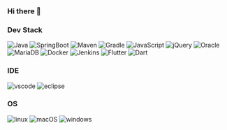 ### Hi there 👋
<!-- [![Hits](https://hits.seeyoufarm.com/api/count/incr/badge.svg?url=https%3A%2F%2Fgithub.com%2Dobby90)](https://hits.seeyoufarm.com) -->

### Dev Stack
<img alt="Java" src ="https://img.shields.io/badge/Java-007396.svg?&style=for-the-badge&logo=Java&logoColor=white"/> <img alt="SpringBoot" src ="https://img.shields.io/badge/Spring_Boot-6DB33F.svg?&style=for-the-badge&logo=SpringBoot&logoColor=white"/> <img alt="Maven" src ="https://img.shields.io/badge/Maven-C71A36.svg?&style=for-the-badge&logo=ApacheMaven&logoColor=white"/> <img alt="Gradle" src ="https://img.shields.io/badge/Gradle-02303A.svg?&style=for-the-badge&logo=Gradle&logoColor=white"/> <img alt="JavaScript" src ="https://img.shields.io/badge/JavaScript-F7DF1E.svg?&style=for-the-badge&logo=JavaScript&logoColor=black"/> <img alt="jQuery" src ="https://img.shields.io/badge/jQuery-0769AD.svg?&style=for-the-badge&logo=jQuery&logoColor=white"/> <img alt="Oracle" src ="https://img.shields.io/badge/Oracle-F80000.svg?&style=for-the-badge&logo=Oracle&logoColor=white"/> <img alt="MariaDB" src ="https://img.shields.io/badge/MariaDB-003545.svg?&style=for-the-badge&logo=MariaDB&logoColor=white"/> <img alt="Docker" src ="https://img.shields.io/badge/Docker-2496ED.svg?&style=for-the-badge&logo=Docker&logoColor=white"/> <img alt="Jenkins" src ="https://img.shields.io/badge/Jenkins-D24939.svg?&style=for-the-badge&logo=Jenkins&logoColor=white"/> <img alt="Flutter" src ="https://img.shields.io/badge/Flutter-02569B.svg?&style=for-the-badge&logo=Flutter&logoColor=white"/> <img alt="Dart" src ="https://img.shields.io/badge/Dart-0175C2.svg?&style=for-the-badge&logo=Dart&logoColor=white"/>

### IDE
<img alt="vscode" src ="https://img.shields.io/badge/vscode-007ACC.svg?&style=for-the-badge&logo=VisualStudioCode&logoColor=white"/> <img alt="eclipse" src ="https://img.shields.io/badge/eclipse-2C2255.svg?&style=for-the-badge&logo=EclipseIDE&logoColor=white"/>

### OS
<img alt="linux" src ="https://img.shields.io/badge/linux-FCC624.svg?&style=for-the-badge&logo=linux&logoColor=black"/> <img alt="macOS" src ="https://img.shields.io/badge/macOS-000000.svg?&style=for-the-badge&logo=macOS&logoColor=white"/> <img alt="windows" src ="https://img.shields.io/badge/windows-0078D6.svg?&style=for-the-badge&logo=Windows&logoColor=white"/>
